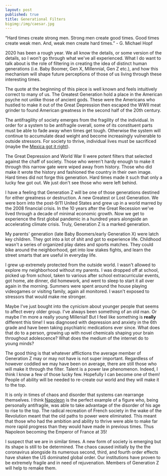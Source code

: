 ```yaml
---
layout: post
published: true
title: Generational Filters
bigimg:/img/caesar.jpg
---
```


“Hard times create strong men. Strong men create good times. Good times create weak men. And, weak men create hard times.” - G. Michael Hopf

2020 has been a rough year. We all know the details, or some version of the details, so I won't go through what we've all experienced. What I do want to talk about is the role of filtering in creating the idea of distinct human generations (i.e. Baby Boomer, Gen X, Millennial, Gen Z etc.), and how this mechanism will shape future perceptions of those of us living through these interesting times.

The quote at the beginning of this piece is well known and feels intuitively correct to many of us. The Greatest Generation hold a place in the American psyche not unlike those of ancient gods. These were the Americans who hustled to make it out of the Great Depression then escaped the WWII meat grinder to found American greatness in the second half of the 20th century.

The antifragility of society emerges from the fragility of the individual. In order for a system to be antifragile overall, some of its constituent parts must be able to fade away when times get tough. Otherwise the system will continue to accumulate dead weight and become increasingly vulnerable to outside stressors. For society to thrive, individual lives must be sacrificed (maybe the [Mexica got it right](https://www.sciencemag.org/news/2018/06/feeding-gods-hundreds-skulls-reveal-massive-scale-human-sacrifice-aztec-capital)).

The Great Depression and World War II were potent filters that selected against the chaff of society. Those who weren't hardy enough to make it through this narrow gate were wiped away from history. Those who did make it wrote the history and fashioned the country in their own image. Hard times did not forge this generation. Hard times made it such that only a lucky few got out. We just don't see those who were left behind.

I have a feeling that Generation Z will be one of those generations destined for either greatness or destruction. A new Greatest or Lost Generation. We were born into the post-9/11 United States and grew up in a world marred by the 2008 financial crisis. In the 10 years after the Great Recession we've lived through a decade of minimal economic growth. Now we get to experience the first global pandemic in a hundred years alongside an accelerating climate crisis. Truly, Generation Z is a marked generation.

My parents' generation (late Baby Boomers/early Generation X) were latch key children. They got into a lot of shit and got to experience life. Childhood wasn't a series of organized play dates and sports matches. They could bike around the neighborhood, get into low stakes fights, and learn the street smarts that are useful in everyday life. 

I grew up extremely protected from the outside world. I wasn't allowed to explore my neighborhood without my parents. I was dropped off at school, picked up from school, taken to various after school extracurricular events, got home, ate dinner, did homework, and went to sleep to start it all over again in the morning. Summers were spent around the house playing videogames or visiting family, again all monitored. I wasn't exposed to stressors that would make me stronger.

Maybe I've just bought into the cynicism about younger people that seems to affect every older group. I've always been something of an old man. Or maybe I'm more a really young Millenial! But I feel like something is __really__ different this time! I was diagnosed with depression and anxiety in the 6th grade and have been taking psychiatric medications ever since. What does that do to a person, growing up with novel chemicals shaping your brain throughout adolescence? What does the medium of the internet do to young minds?

The good thing is that whatever afflictions the average member of Generation Z may or may not have is not super important. Regardless of however coddled we may have been on average, there are still those who will make it through the filter. Talent is a power law phenomenon. Indeed, I think I know a few of those lucky few. Hopefully I can become one of them! People of ability will be needed to re-create our world and they will make it to the top.

It is only in times of chaos and disorder that systems can rearrange themselves. I think [Napoleon](https://en.wikipedia.org/wiki/Napoleon) is the perfect example of a figure who, being personally antifragile, was able to take advantage of the disorder of his age to rise to the top. The radical recreation of French society in the wake of the Revolution meant that the old paths to power were eliminated. This meant that those who had the ambition and ability to thrive were able to make far more rapid progress than they would have made in previous times. Thus Napoleon becoming the Emperor of France at 35!

I suspect that we are in similar times. A new form of society is emerging but its shape is still to be determined. The chaos caused initially by the the coronavirus alongside its numerous second, third, and fourth order effects have shaken the US dominated global order. Our institutions have proven to be extremely fragile and in need of rejuvenation. Members of Generation Z will help to remake them.
